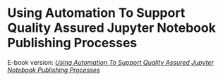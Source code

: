 # Using Automation To Support Quality Assured Jupyter Notebook Publishing Processes

E-book version: [*Using Automation To Support Quality Assured Jupyter Notebook Publishing Processes*](https://opencomputinglab.github.io/educational-jupyter-notebook-qa-automation/)
